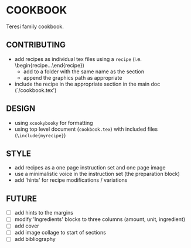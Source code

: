 # COOKBOOK

Teresi family cookbook.


## CONTRIBUTING

- add recipes as individual tex files using a `recipe` (i.e. \begin{recipe...\end{recipe})
  - add to a folder with the same name as the section
  - append the graphics path as appropriate
- include the recipe in the appropriate section in the main doc (`/cookbook.tex')


## DESIGN

- using `xcookybooky` for formatting
- using top level document (`cookbook.tex`) with included files (`\include{myrecipe}`)


## STYLE

- add recipes as a one page instruction set and one page image
- use a minimalistic voice in the instruction set (the preparation block)
- add 'hints' for recipe modifications / variations


## FUTURE

- [ ] add hints to the margins
- [ ] modify 'Ingredients' blocks to three columns (amount, unit, ingredient)
- [ ] add cover
- [ ] add image collage to start of sections
- [ ] add bibliography
